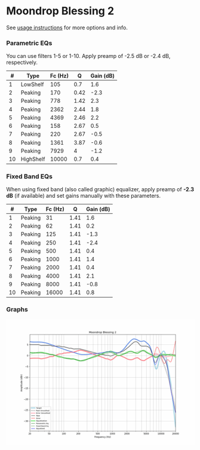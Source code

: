 # Moondrop Blessing 2
See [usage instructions](https://github.com/jaakkopasanen/AutoEq#usage) for more options and info.

### Parametric EQs
You can use filters 1-5 or 1-10. Apply preamp of -2.5 dB or -2.4 dB, respectively.

|   # | Type      |   Fc (Hz) |    Q |   Gain (dB) |
|-----|-----------|-----------|------|-------------|
|   1 | LowShelf  |       105 | 0.7  |         1.6 |
|   2 | Peaking   |       170 | 0.42 |        -2.3 |
|   3 | Peaking   |       778 | 1.42 |         2.3 |
|   4 | Peaking   |      2362 | 2.44 |         1.8 |
|   5 | Peaking   |      4369 | 2.46 |         2.2 |
|   6 | Peaking   |       158 | 2.67 |         0.5 |
|   7 | Peaking   |       220 | 2.67 |        -0.5 |
|   8 | Peaking   |      1361 | 3.87 |        -0.6 |
|   9 | Peaking   |      7929 | 4    |        -1.2 |
|  10 | HighShelf |     10000 | 0.7  |         0.4 |

### Fixed Band EQs
When using fixed band (also called graphic) equalizer, apply preamp of **-2.3 dB** (if available) and set gains manually with these parameters.

|   # | Type    |   Fc (Hz) |    Q |   Gain (dB) |
|-----|---------|-----------|------|-------------|
|   1 | Peaking |        31 | 1.41 |         1.6 |
|   2 | Peaking |        62 | 1.41 |         0.2 |
|   3 | Peaking |       125 | 1.41 |        -1.3 |
|   4 | Peaking |       250 | 1.41 |        -2.4 |
|   5 | Peaking |       500 | 1.41 |         0.4 |
|   6 | Peaking |      1000 | 1.41 |         1.4 |
|   7 | Peaking |      2000 | 1.41 |         0.4 |
|   8 | Peaking |      4000 | 1.41 |         2.1 |
|   9 | Peaking |      8000 | 1.41 |        -0.8 |
|  10 | Peaking |     16000 | 1.41 |         0.8 |

### Graphs
![](./Moondrop%20Blessing%202.png)
